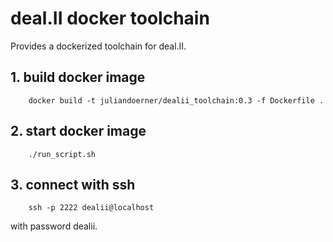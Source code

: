 # deal.II docker toolchain

Provides a dockerized toolchain for deal.II.

## 1. build docker image

```
	docker build -t juliandoerner/dealii_toolchain:0.3 -f Dockerfile .
```

## 2. start docker image
```
	./run_script.sh
```

## 3. connect with ssh
```
	ssh -p 2222 dealii@localhost
```
with password dealii.


